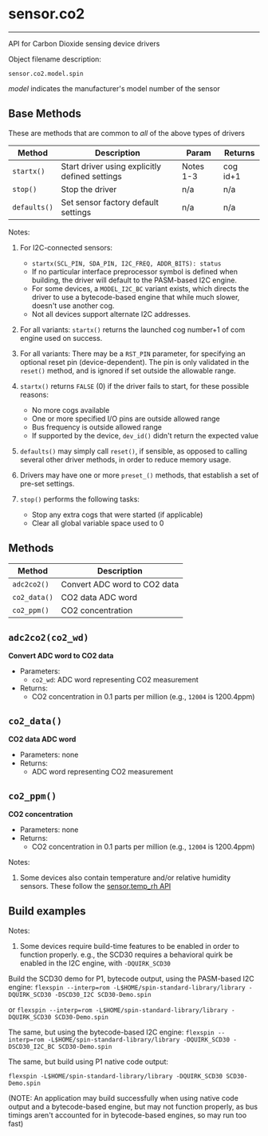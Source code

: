 # sensor.co2
----------------

API for Carbon Dioxide sensing device drivers

Object filename description:

`sensor.co2.model.spin`

_model_ indicates the manufacturer's model number of the sensor

## Base Methods

These are methods that are common to _all_ of the above types of drivers

| Method          | Description                                      | Param     | Returns        |
| --------------- | ------------------------------------------------ | --------- | -------------- |
| `startx()`      | Start driver using explicitly defined settings   | Notes 1-3 | cog id+1       |
| `stop()`        | Stop the driver                                  | n/a       | n/a            |
| `defaults()`    | Set sensor factory default settings              | n/a       | n/a            |

Notes:

1. For I2C-connected sensors:
	* `startx(SCL_PIN, SDA_PIN, I2C_FREQ, ADDR_BITS): status`
	* If no particular interface preprocessor symbol is defined when building, the driver will
default to the PASM-based I2C engine.
	* For some devices, a `MODEL_I2C_BC` variant exists, which directs the driver to use a
bytecode-based engine that while much slower, doesn't use another cog.
	* Not all devices support alternate I2C addresses.

2. For all variants: `startx()` returns the launched cog number+1 of com engine used on success.

3. For all variants: There may be a `RST_PIN` parameter, for specifying an optional reset pin
(device-dependent). The pin is only validated in the `reset()` method, and is ignored if set
outside the allowable range.

4. `startx()` returns `FALSE` (0) if the driver fails to start, for these possible reasons:
	* No more cogs available
	* One or more specified I/O pins are outside allowed range
	* Bus frequency is outside allowed range
	* If supported by the device, `dev_id()` didn't return the expected value

5. `defaults()` may simply call `reset()`, if sensible, as opposed to calling several other driver
methods, in order to reduce memory usage.

6. Drivers may have one or more `preset_()` methods, that establish a set of pre-set settings.

7. `stop()` performs the following tasks:
	* Stop any extra cogs that were started (if applicable)
	* Clear all global variable space used to 0

## Methods

| Method          | Description                                      |
| --------------- | ------------------------------------------------ |
| `adc2co2()`     | Convert ADC word to CO2 data                     |
| `co2_data()`    | CO2 data ADC word                                |
| `co2_ppm()`     | CO2 concentration                                |


`adc2co2(co2_wd)`
-----------------
__Convert ADC word to CO2 data__
* Parameters:
	* `co2_wd`: ADC word representing CO2 measurement
* Returns:
	* CO2 concentration in 0.1 parts per million (e.g., `12004` is 1200.4ppm)


`co2_data()`
------------
__CO2 data ADC word__
* Parameters: none
* Returns:
	* ADC word representing CO2 measurement


`co2_ppm()`
-----------
__CO2 concentration__
* Parameters: none
* Returns:
	* CO2 concentration in 0.1 parts per million (e.g., `12004` is 1200.4ppm)


Notes:

1. Some devices also contain temperature and/or relative humidity sensors. These follow the [sensor.temp_rh API](https://github.com/avsa242/spin-standard-library/blob/testing/api/sensor.temp_rh.md)


## Build examples

Notes:

1. Some devices require build-time features to be enabled in order to function properly. e.g., the SCD30 requires a behavioral quirk be enabled in the I2C engine, with `-DQUIRK_SCD30`

Build the SCD30 demo for P1, bytecode output, using the PASM-based I2C engine:
`flexspin --interp=rom -L$HOME/spin-standard-library/library -DQUIRK_SCD30 -DSCD30_I2C SCD30-Demo.spin`

or `flexspin --interp=rom -L$HOME/spin-standard-library/library -DQUIRK_SCD30 SCD30-Demo.spin`

The same, but using the bytecode-based I2C engine:
`flexspin --interp=rom -L$HOME/spin-standard-library/library -DQUIRK_SCD30 -DSCD30_I2C_BC SCD30-Demo.spin`

The same, but build using P1 native code output:

`flexspin -L$HOME/spin-standard-library/library -DQUIRK_SCD30 SCD30-Demo.spin`

(NOTE: An application may build successfully when using native code output and a bytecode-based
engine, but may not function properly, as bus timings aren't accounted for in bytecode-based
engines, so may run too fast)

